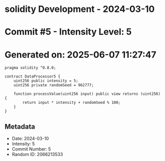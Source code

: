 ﻿# solidity Development - 2024-03-10
# Commit #5 - Intensity Level: 5
# Generated on: 2025-06-07 11:27:47
```solidity
pragma solidity ^0.8.0;

contract DataProcessor5 {
    uint256 public intensity = 5;
    uint256 private randomSeed = 962777;

    function processValue(uint256 input) public view returns (uint256) {
        return input * intensity + randomSeed % 100;
    }
}
```
## Metadata
- Date: 2024-03-10
- Intensity: 5
- Commit Number: 5
- Random ID: 2066213533
